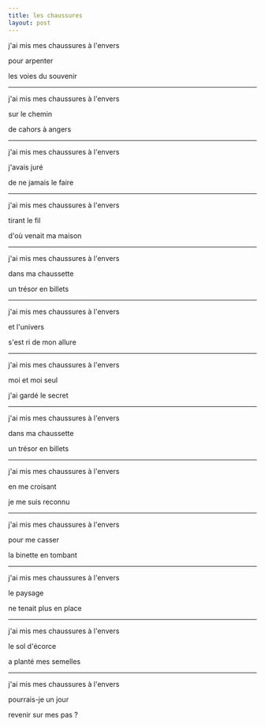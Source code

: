 ```yaml
---
title: les chaussures
layout: post
---
```


j'ai mis mes chaussures à l'envers

pour arpenter

les voies du souvenir

---

j'ai mis mes chaussures à l'envers

sur le chemin

de cahors à angers

---

j'ai mis mes chaussures à l'envers

j'avais juré

de ne jamais le faire

---

j'ai mis mes chaussures à l'envers

tirant le fil

d'où venait ma maison

---

j'ai mis mes chaussures à l'envers

dans ma chaussette

un trésor en billets

---

j'ai mis mes chaussures à l'envers

et l'univers

s'est ri de mon allure

---

j'ai mis mes chaussures à l'envers

moi et moi seul

j'ai gardé le secret

---

j'ai mis mes chaussures à l'envers

dans ma chaussette

un trésor en billets

---

j'ai mis mes chaussures à l'envers

en me croisant

je me suis reconnu

---

j'ai mis mes chaussures à l'envers

pour me casser

la binette en tombant

---

j'ai mis mes chaussures à l'envers

le paysage

ne tenait plus en place

---

j'ai mis mes chaussures à l'envers

le sol d'écorce

a planté mes semelles

---

j'ai mis mes chaussures à l'envers

pourrais-je un jour

revenir sur mes pas ?

